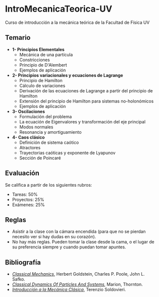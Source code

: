 # IntroMecanicaTeorica-UV
Curso de introducción a la mecánica teórica de la Facultad de Física UV

## Temario
* **1- Principios Elementales**
    - Mecánica de una partícula
    - Constricciones
    - Principio de D'Alembert
    - Ejemplos de aplicación
* **2- Principios variacionales y ecuaciones de Lagrange**
    - Principio de Hamilton
    - Cálculo de variaciones
    - Derivación de las ecuaciones de Lagrange a partir del principio de Hamilton
    - Extensión del principio de Hamilton para sistemas no-holonómicos
    - Ejemplos de aplicación
* **3- Oscilaciones**
    - Formulación del problema
    - La ecuación de Eigenvalores y transformación del eje principal
    - Modos normales
    - Resonancia y amortiguamiento
* **4- Caos clásico**
    - Definición de sistema caótico
    - Atractores
    - Trayectorias caóticas y exponente de Lyapunov
    - Sección de Poincaré

## Evaluación
Se califica a partir de los siguientes rubros:

* Tareas: 50%
* Proyectos: 25%
* Exámenes: 25%

## Reglas 

- Asistir a la clase con la cámara encendida (para que no se pierdan necesito ver si hay dudas en su corazón). 
- No hay más reglas. Pueden tomar la clase desde la cama, o el lugar de su preferencia siempre y cuando puedan tomar apuntes.

## Bibliografía
- [*Classical Mechanics*](http://poincare.matf.bg.ac.rs/~zarkom/Book_Mechanics_Goldstein_Classical_Mechanics_optimized.pdf "Goldstein"), Herbert Goldstein, Charles P. Poole, John L. Safko.
- [*Classical Dynamics Of Particles And Systems*](https://www.zuj.edu.jo/download/classical-dynamics-of-particles-and-systems-marion-thornton-pdf/ "Marion"), Marion, Thornton.
- [*Introducción a la Mecánica Clásica*](https://www.dropbox.com/s/1f6o06s9ogynba2/IntMecClasAct182020.pdf?dl=0 "LinkLibro"), Terenzio Soldovieri.